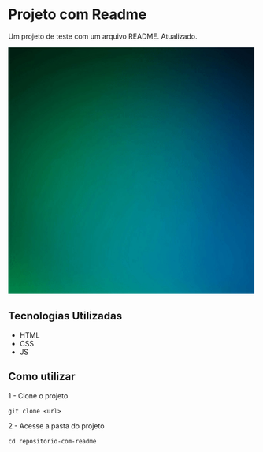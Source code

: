# Projeto com Readme
Um projeto de teste com um arquivo README. Atualizado.

[<img src="./tela.gif" alt="tela inicial" height="500" width="500">](https://www.google.com)

## Tecnologias Utilizadas
- HTML
- CSS
- JS

## Como utilizar

1 - Clone o projeto
```
git clone <url>
```


2 - Acesse a pasta do projeto
```
cd repositorio-com-readme
```
